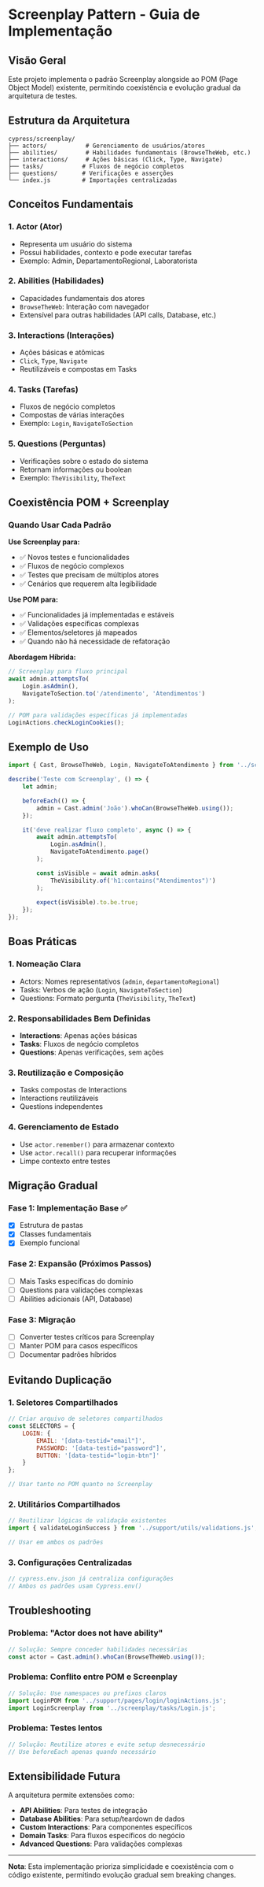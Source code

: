 # Screenplay Pattern - Guia de Implementação

## Visão Geral

Este projeto implementa o padrão Screenplay alongside ao POM (Page Object Model) existente, permitindo coexistência e evolução gradual da arquitetura de testes.

## Estrutura da Arquitetura

```
cypress/screenplay/
├── actors/           # Gerenciamento de usuários/atores
├── abilities/        # Habilidades fundamentais (BrowseTheWeb, etc.)
├── interactions/     # Ações básicas (Click, Type, Navigate)
├── tasks/           # Fluxos de negócio completos
├── questions/       # Verificações e asserções
└── index.js         # Importações centralizadas
```

## Conceitos Fundamentais

### 1. **Actor (Ator)**
- Representa um usuário do sistema
- Possui habilidades, contexto e pode executar tarefas
- Exemplo: Admin, DepartamentoRegional, Laboratorista

### 2. **Abilities (Habilidades)**
- Capacidades fundamentais dos atores
- `BrowseTheWeb`: Interação com navegador
- Extensível para outras habilidades (API calls, Database, etc.)

### 3. **Interactions (Interações)**
- Ações básicas e atômicas
- `Click`, `Type`, `Navigate`
- Reutilizáveis e compostas em Tasks

### 4. **Tasks (Tarefas)**
- Fluxos de negócio completos
- Compostas de várias interações
- Exemplo: `Login`, `NavigateToSection`

### 5. **Questions (Perguntas)**
- Verificações sobre o estado do sistema
- Retornam informações ou boolean
- Exemplo: `TheVisibility`, `TheText`

## Coexistência POM + Screenplay

### Quando Usar Cada Padrão

**Use Screenplay para:**
- ✅ Novos testes e funcionalidades
- ✅ Fluxos de negócio complexos
- ✅ Testes que precisam de múltiplos atores
- ✅ Cenários que requerem alta legibilidade

**Use POM para:**
- ✅ Funcionalidades já implementadas e estáveis
- ✅ Validações específicas complexas
- ✅ Elementos/seletores já mapeados
- ✅ Quando não há necessidade de refatoração

**Abordagem Híbrida:**
```javascript
// Screenplay para fluxo principal
await admin.attemptsTo(
    Login.asAdmin(),
    NavigateToSection.to('/atendimento', 'Atendimentos')
);

// POM para validações específicas já implementadas
LoginActions.checkLoginCookies();
```

## Exemplo de Uso

```javascript
import { Cast, BrowseTheWeb, Login, NavigateToAtendimento } from '../screenplay';

describe('Teste com Screenplay', () => {
    let admin;

    beforeEach(() => {
        admin = Cast.admin('João').whoCan(BrowseTheWeb.using());
    });

    it('deve realizar fluxo completo', async () => {
        await admin.attemptsTo(
            Login.asAdmin(),
            NavigateToAtendimento.page()
        );

        const isVisible = await admin.asks(
            TheVisibility.of('h1:contains("Atendimentos")')
        );
        
        expect(isVisible).to.be.true;
    });
});
```

## Boas Práticas

### 1. **Nomeação Clara**
- Actors: Nomes representativos (`admin`, `departamentoRegional`)
- Tasks: Verbos de ação (`Login`, `NavigateToSection`)
- Questions: Formato pergunta (`TheVisibility`, `TheText`)

### 2. **Responsabilidades Bem Definidas**
- **Interactions**: Apenas ações básicas
- **Tasks**: Fluxos de negócio completos
- **Questions**: Apenas verificações, sem ações

### 3. **Reutilização e Composição**
- Tasks compostas de Interactions
- Interactions reutilizáveis
- Questions independentes

### 4. **Gerenciamento de Estado**
- Use `actor.remember()` para armazenar contexto
- Use `actor.recall()` para recuperar informações
- Limpe contexto entre testes

## Migração Gradual

### Fase 1: Implementação Base ✅
- [x] Estrutura de pastas
- [x] Classes fundamentais
- [x] Exemplo funcional

### Fase 2: Expansão (Próximos Passos)
- [ ] Mais Tasks específicas do domínio
- [ ] Questions para validações complexas
- [ ] Abilities adicionais (API, Database)

### Fase 3: Migração
- [ ] Converter testes críticos para Screenplay
- [ ] Manter POM para casos específicos
- [ ] Documentar padrões híbridos

## Evitando Duplicação

### 1. **Seletores Compartilhados**
```javascript
// Criar arquivo de seletores compartilhados
const SELECTORS = {
    LOGIN: {
        EMAIL: '[data-testid="email"]',
        PASSWORD: '[data-testid="password"]',
        BUTTON: '[data-testid="login-btn"]'
    }
};

// Usar tanto no POM quanto no Screenplay
```

### 2. **Utilitários Compartilhados**
```javascript
// Reutilizar lógicas de validação existentes
import { validateLoginSuccess } from '../support/utils/validations.js';

// Usar em ambos os padrões
```

### 3. **Configurações Centralizadas**
```javascript
// cypress.env.json já centraliza configurações
// Ambos os padrões usam Cypress.env()
```

## Troubleshooting

### Problema: "Actor does not have ability"
```javascript
// Solução: Sempre conceder habilidades necessárias
const actor = Cast.admin().whoCan(BrowseTheWeb.using());
```

### Problema: Conflito entre POM e Screenplay
```javascript
// Solução: Use namespaces ou prefixos claros
import LoginPOM from '../support/pages/login/loginActions.js';
import LoginScreenplay from '../screenplay/tasks/Login.js';
```

### Problema: Testes lentos
```javascript
// Solução: Reutilize atores e evite setup desnecessário
// Use beforeEach apenas quando necessário
```

## Extensibilidade Futura

A arquitetura permite extensões como:
- **API Abilities**: Para testes de integração
- **Database Abilities**: Para setup/teardown de dados
- **Custom Interactions**: Para componentes específicos
- **Domain Tasks**: Para fluxos específicos do negócio
- **Advanced Questions**: Para validações complexas

---

**Nota**: Esta implementação prioriza simplicidade e coexistência com o código existente, permitindo evolução gradual sem breaking changes.
